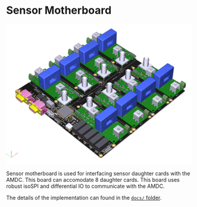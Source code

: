 # Sensor Motherboard

<img src="docs/Images/Motherboard.png" width="500" />

Sensor motherboard is used for interfacing sensor daughter cards with the AMDC. This board can accomodate 8 daughter cards. This board uses robust isoSPI and differential IO to communicate with the AMDC.

The details of the implementation can found in the [`docs/` folder](https://github.com/Severson-Group/SensorCard/blob/Motherboard_REVC/Motherboard/docs/Motherboard_REVC.md).

